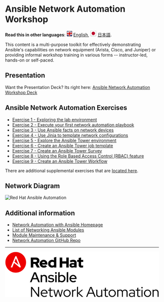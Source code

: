 # Ansible Network Automation Workshop

**Read this in other languages**: ![uk](../../images/uk.png) [English](README.md),  ![japan](../../images/japan.png) [日本語](README.ja.md).

This content is a multi-purpose toolkit for effectively demonstrating Ansible's capabilities on network equipment (Arista, Cisco, and Juniper) or providing informal workshop training in various forms -- instructor-led, hands-on or self-paced.

## Presentation
Want the Presentation Deck?  Its right here:
[Ansible Network Automation Workshop Deck](https://ansible.github.io/workshops/decks/ansible_network.pdf)

## Ansible Network Automation Exercises

- [Exercise 1 - Exploring the lab environment](./1-explore/)
- [Exercise 2 - Execute your first network automation playbook](./2-first-playbook/)
- [Exercise 3 - Use Ansible facts on network devices](./3-facts/)
- [Exercise 4 - Use Jinja to template network configurations](./4-jinja/)
- [Exercise 5 - Explore the Ansible Tower environment](./5-explore-tower/)
- [Exercise 6 - Create an Ansible Tower job template](./6-tower-job-template/)
- [Exercise 7 - Create an Ansible Tower Survey](./7-tower-survey/)
- [Exercise 8 - Using the Role Based Access Control (RBAC) feature](./8-tower-rbac/)
- [Exercise 9 - Create an Ansible Tower Workflow](./9-tower-workflow)

There are additional supplemental exercises that are [located here](supplemental/).

## Network Diagram
![Red Hat Ansible Automation](../../images/network_diagram.png)

## Additional information
 - [Network Automation with Ansible Homepage](https://www.ansible.com/network-automation)
 - [List of Networking Ansible Modules](http://docs.ansible.com/ansible/latest/list_of_network_modules.html)
 - [Module Maintenance & Support](http://docs.ansible.com/ansible/latest/modules_support.html)
 - [Network Automation GitHub Repo](https://github.com/network-automation)

---
![Red Hat Ansible Automation](../../images/networkautomation.png)
